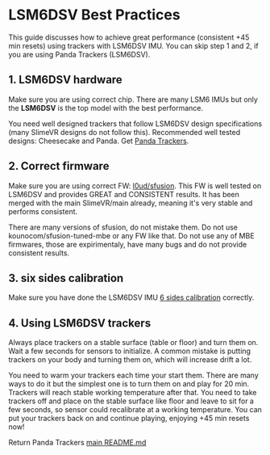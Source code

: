 # LSM6DSV Best Practices

This guide discusses how to achieve great performance (consistent +45 min resets) using trackers with LSM6DSV IMU. You can skip step 1 and 2, if you are using Panda Trackers (LSM6DSV).  

 ## 1. LSM6DSV hardware

Make sure you are using correct chip. There are many LSM6 IMUs but only the **LSM6DSV** is the top model with the best performance. 

You need well designed trackers that follow LSM6DSV design specifications (many SlimeVR designs do not follow this). Recommended well tested designs: Cheesecake and Panda. Get [Panda Trackers](https://discord.gg/ZzgH7QkN7F). 

 ## 2. Correct firmware 

 Make sure you are using correct FW: [l0ud/sfusion](https://github.com/l0ud/SlimeVR-Tracker-ESP-BMI270/tree/sfusion). This FW is well tested on LSM6DSV and provides GREAT and CONSISTENT results. It has been merged with the main SlimeVR/main already, meaning it's very stable and performs consistent.
 
 There are many versions of sfusion, do not mistake them. Do not use kounocom/sfusion-tuned-mbe or any FW like that. Do not use any of MBE firmwares, those are expirimentaly, have many bugs and do not provide consistent results.

 ## 3. six sides calibration

Make sure you have done the LSM6DSV IMU [6 sides calibration](docs/imu-calibration.md) correctly.  

 ## 4. Using LSM6DSV trackers

Always place trackers on a stable surface (table or floor) and turn them on. Wait a few seconds for sensors to initialize. A common mistake is putting trackers on your body and turning them on, which will increase drift a lot.

You need to warm your trackers each time your start them. There are many ways to do it but the simplest one is to turn them on and play for 20 min. Trackers will reach stable working temperature after that. You need to take trackers off and place on the stable surface like floor and leave to sit for a few seconds, so sensor could recalibrate at a working temperature. You can put your trackers back on and continue playing, enjoying +45 min resets now! 

Return Panda Trackers [main README.md](../README.md) 



